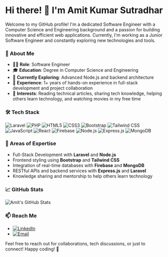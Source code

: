 # Hi there! 👋 I'm Amit Kumar Sutradhar

Welcome to my GitHub profile! I'm a dedicated Software Engineer with a Computer Science and Engineering background and a passion for building innovative and efficient web applications. Currently, I'm working as a Junior Software Engineer and constantly exploring new technologies and tools.

### 🚀 About Me
- 👨‍💻 **Role**: Software Engineer
- 🎓 **Education**: Degree in Computer Science and Engineering
- 🌱 **Currently Exploring**: Advanced Node.js and backend architecture
- 🏢 **Experience**: 1+ years of hands-on experience in full-stack development and project collaboration
- 💬 **Interests**: Reading technical articles, sharing tech knowledge, helping others learn technology, and watching movies in my free time

### 🛠️ Tech Stack
<p align="left">
  <img src="https://img.shields.io/badge/Laravel-FF2D20?style=for-the-badge&logo=laravel&logoColor=white" alt="Laravel"/>
  <img src="https://img.shields.io/badge/PHP-777BB4?style=for-the-badge&logo=php&logoColor=white" alt="PHP"/>
  <img src="https://img.shields.io/badge/HTML5-E34F26?style=for-the-badge&logo=html5&logoColor=white" alt="HTML5"/>
  <img src="https://img.shields.io/badge/CSS3-1572B6?style=for-the-badge&logo=css3&logoColor=white" alt="CSS3"/>
  <img src="https://img.shields.io/badge/Bootstrap-7952B3?style=for-the-badge&logo=bootstrap&logoColor=white" alt="Bootstrap"/>
  <img src="https://img.shields.io/badge/Tailwind_CSS-38B2AC?style=for-the-badge&logo=tailwind-css&logoColor=white" alt="Tailwind CSS"/>
  <img src="https://img.shields.io/badge/JavaScript-F7DF1E?style=for-the-badge&logo=javascript&logoColor=black" alt="JavaScript"/>
  <img src="https://img.shields.io/badge/React-61DAFB?style=for-the-badge&logo=react&logoColor=black" alt="React"/>
  <img src="https://img.shields.io/badge/Firebase-FFCA28?style=for-the-badge&logo=firebase&logoColor=black" alt="Firebase"/>
  <img src="https://img.shields.io/badge/Node.js-339933?style=for-the-badge&logo=node.js&logoColor=white" alt="Node.js"/>
  <img src="https://img.shields.io/badge/Express.js-000000?style=for-the-badge&logo=express&logoColor=white" alt="Express.js"/>
  <img src="https://img.shields.io/badge/MongoDB-47A248?style=for-the-badge&logo=mongodb&logoColor=white" alt="MongoDB"/>
</p>

### 🌟 Areas of Expertise
- Full-Stack Development with **Laravel** and **Node.js**
- Frontend styling using **Bootstrap** and **Tailwind CSS**
- Integration of real-time databases with **Firebase** and **MongoDB**
- RESTful APIs and backend services with **Express.js** and **Laravel**
- Knowledge sharing and mentorship to help others learn technology

### 📈 GitHub Stats
![Amit's GitHub Stats](https://github-readme-stats.vercel.app/api?username=amitkumarsutradhar&show_icons=true&theme=radical)

### 📫 Reach Me
- [![LinkedIn](https://img.shields.io/badge/LinkedIn-0077B5?style=for-the-badge&logo=linkedin&logoColor=white)](https://www.linkedin.com/in/amitkumarsutradhar/)
- [![Email](https://img.shields.io/badge/Email-dev.amitkumarsutradhar@gmail.com-D14836?style=for-the-badge&logo=gmail&logoColor=white)](mailto:dev.amitkumarsutradhar@gmail.com)

Feel free to reach out for collaborations, tech discussions, or just to connect! Happy coding! 🚀
